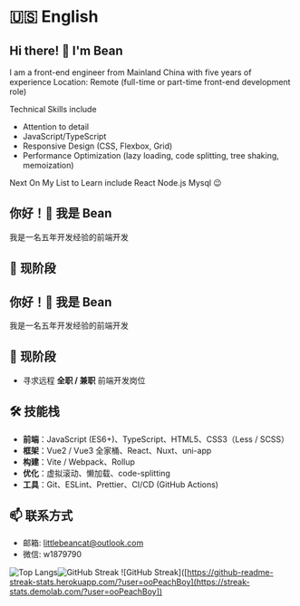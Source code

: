 # 🇺🇸 English

## Hi there! 👋 I'm Bean

I am a front-end engineer from Mainland China with five years of experience
Location: Remote (full-time or part-time front-end development role)

Technical Skills include
- Attention to detail
- JavaScript/TypeScript
- Responsive Design (CSS, Flexbox, Grid)
- Performance Optimization (lazy loading, code splitting, tree shaking, memoization)

Next On My List to Learn include React Node.js Mysql 😉

## 你好！👋 我是 Bean

我是一名五年开发经验的前端开发
## 🔭 现阶段

## 你好！👋 我是 Bean

我是一名五年开发经验的前端开发
## 🔭 现阶段

- 寻求远程 **全职 / 兼职** 前端开发岗位  

## 🛠 技能栈

- **前端**：JavaScript (ES6+)、TypeScript、HTML5、CSS3（Less / SCSS）  
- **框架**：Vue2 / Vue3 全家桶、React、Nuxt、uni-app  
- **构建**：Vite / Webpack、Rollup  
- **优化**：虚拟滚动、懒加载、code-splitting  
- **工具**：Git、ESLint、Prettier、CI/CD (GitHub Actions)  

## 📫 联系方式

- 邮箱: littlebeancat@outlook.com  
- 微信: w1879790

![Top Langs](https://github-readme-stats.vercel.app/api/top-langs/?username=ooPeachBoy&layout=compact&cache_seconds=1800)![GitHub Streak](https://streak-stats.demolab.com/?user=ooPeachBoy)
![GitHub Streak]([https://github-readme-streak-stats.herokuapp.com/?user=ooPeachBoy](https://streak-stats.demolab.com/?user=ooPeachBoy])


